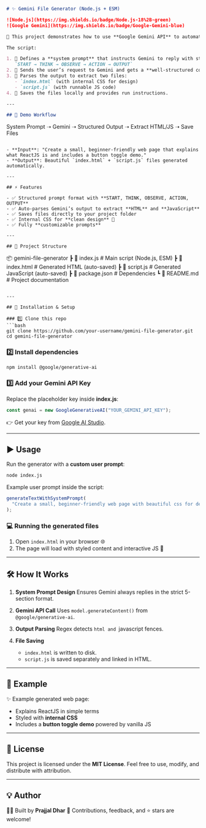 ```markdown
# ✨ Gemini File Generator (Node.js + ESM)

![Node.js](https://img.shields.io/badge/Node.js-18%2B-green)
![Google Gemini](https://img.shields.io/badge/Google-Gemini-blue)

🚀 This project demonstrates how to use **Google Gemini API** to automatically generate **HTML + CSS + JavaScript** files in a strict response format.

The script:

1. 📝 Defines a **system prompt** that instructs Gemini to reply with structured sections:  
   `START → THINK → OBSERVE → ACTION → OUTPUT`
2. 🤖 Sends the user’s request to Gemini and gets a **well-structured code response**.
3. 💾 Parses the output to extract two files:
   - `index.html` (with internal CSS for design)
   - `script.js` (with runnable JS code)
4. 📂 Saves the files locally and provides run instructions.

---

## 📸 Demo Workflow
```

System Prompt ➝ Gemini ➝ Structured Output ➝ Extract HTML/JS ➝ Save Files

```

- **Input**: "Create a small, beginner-friendly web page that explains what ReactJS is and includes a button toggle demo."
- **Output**: Beautiful `index.html` + `script.js` files generated automatically.

---

## ⚡ Features

- ✅ Structured prompt format with **START, THINK, OBSERVE, ACTION, OUTPUT**
- ✅ Auto-parses Gemini’s output to extract **HTML** and **JavaScript**
- ✅ Saves files directly to your project folder
- ✅ Internal CSS for **clean design** 🎨
- ✅ Fully **customizable prompts**

---

## 📂 Project Structure

```

📦 gemini-file-generator
┣ 📜 index.js # Main script (Node.js, ESM)
┣ 📜 index.html # Generated HTML (auto-saved)
┣ 📜 script.js # Generated JavaScript (auto-saved)
┣ 📜 package.json # Dependencies
┗ 📜 README.md # Project documentation

````

---

## 🔧 Installation & Setup

### 1️⃣ Clone this repo
```bash
git clone https://github.com/your-username/gemini-file-generator.git
cd gemini-file-generator
````

### 2️⃣ Install dependencies

```bash
npm install @google/generative-ai
```

### 3️⃣ Add your Gemini API Key

Replace the placeholder key inside **index.js**:

```js
const genai = new GoogleGenerativeAI("YOUR_GEMINI_API_KEY");
```

👉 Get your key from [Google AI Studio](https://aistudio.google.com/).

---

## ▶️ Usage

Run the generator with a **custom user prompt**:

```bash
node index.js
```

Example user prompt inside the script:

```js
generateTextWithSystemPrompt(
  "Create a small, beginner-friendly web page with beautiful css for design that explains what ReactJS is and includes a button toggle demo."
);
```

### 💻 Running the generated files

1. Open `index.html` in your browser 🌐
2. The page will load with styled content and interactive JS 🎉

---

## 🛠️ How It Works

1. **System Prompt Design**
   Ensures Gemini always replies in the strict 5-section format.

2. **Gemini API Call**
   Uses `model.generateContent()` from `@google/generative-ai`.

3. **Output Parsing**
   Regex detects `html and `javascript fences.

4. **File Saving**

   - `index.html` is written to disk.
   - `script.js` is saved separately and linked in HTML.

---

## 📖 Example

✨ Example generated web page:

- Explains ReactJS in simple terms
- Styled with **internal CSS**
- Includes a **button toggle demo** powered by vanilla JS

---

## 📜 License

This project is licensed under the **MIT License**.
Feel free to use, modify, and distribute with attribution.

---

## 💡 Author

👨‍💻 Built by **Prajjal Dhar**
🌟 Contributions, feedback, and ⭐ stars are welcome!

```

```
